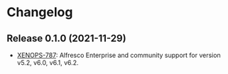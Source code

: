 # Changelog

## Release 0.1.0 (2021-11-29)

- [XENOPS-787](https://xenitsupport.jira.com/browse/XENOPS-787): Alfresco Enterprise and community support for version
  v5.2, v6.0, v6.1, v6.2.
